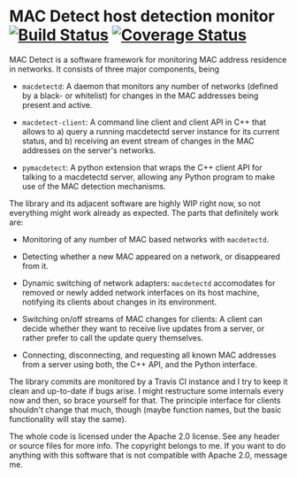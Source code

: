 MAC Detect host detection monitor [![Build Status](https://travis-ci.org/fairlight1337/macdetect.svg?branch=master)](https://travis-ci.org/fairlight1337/macdetect) [![Coverage Status](https://coveralls.io/repos/fairlight1337/macdetect/badge.svg?branch=master&service=github)](https://coveralls.io/github/fairlight1337/macdetect?branch=master)
=================================

MAC Detect is a software framework for monitoring MAC address
residence in networks. It consists of three major components, being

  * `macdetectd`: A daemon that monitors any number of networks
    (defined by a black- or whitelist) for changes in the MAC
    addresses being present and active.

  * `macdetect-client`: A command line client and client API in C++
    that allows to a) query a running macdetectd server instance for
    its current status, and b) receiving an event stream of changes in
    the MAC addresses on the server's networks.

  * `pymacdetect`: A python extension that wraps the C++ client API
    for talking to a macdetectd server, allowing any Python program to
    make use of the MAC detection mechanisms.

The library and its adjacent software are highly WIP right now, so not
everything might work already as expected. The parts that definitely
work are:

  * Monitoring of any number of MAC based networks with `macdetectd`.
    
  * Detecting whether a new MAC appeared on a network, or disappeared
    from it.
    
  * Dynamic switching of network adapters: `macdetectd` accomodates
    for removed or newly added network interfaces on its host machine,
    notifying its clients about changes in its environment.
    
  * Switching on/off streams of MAC changes for clients: A client can
    decide whether they want to receive live updates from a server, or
    rather prefer to call the update query themselves.
    
  * Connecting, disconnecting, and requesting all known MAC addresses
    from a server using both, the C++ API, and the Python interface.

The library commits are monitored by a Travis CI instance and I try to
keep it clean and up-to-date if bugs arise. I might restructure some
internals every now and then, so brace yourself for that. The
principle interface for clients shouldn't change that much, though
(maybe function names, but the basic functionality will stay the
same).

The whole code is licensed under the Apache 2.0 license. See any
header or source files for more info. The copyright belongs to me. If
you want to do anything with this software that is not compatible with
Apache 2.0, message me.
